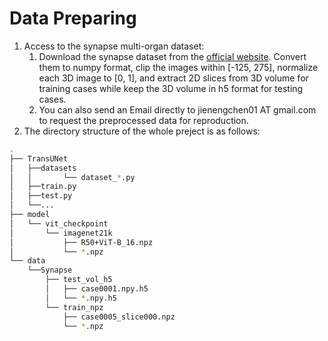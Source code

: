 # Data Preparing

1. Access to the synapse multi-organ dataset:
   1. Download the synapse dataset from the [official website](https://www.synapse.org/#!Synapse:syn3193805/wiki/). Convert them to numpy format, clip the images within [-125, 275], normalize each 3D image to [0, 1], and extract 2D slices from 3D volume for training cases while keep the 3D volume in h5 format for testing cases.
   2.  You can also send an Email directly to jienengchen01 AT gmail.com to request the preprocessed data for reproduction.
2. The directory structure of the whole preject is as follows:

```bash
.
├── TransUNet
│   ├──datasets
│   │       └── dataset_*.py
│   ├──train.py
│   ├──test.py
│   └──...
├── model
│   └── vit_checkpoint
│       └── imagenet21k
│           ├── R50+ViT-B_16.npz
│           └── *.npz
└── data
    └──Synapse
        ├── test_vol_h5
        │   ├── case0001.npy.h5
        │   └── *.npy.h5
        └── train_npz
            ├── case0005_slice000.npz
            └── *.npz
```